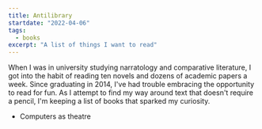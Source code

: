 ```yaml
---
title: Antilibrary
startdate: "2022-04-06"
tags:
  - books
excerpt: "A list of things I want to read"
---
```

When I was in university studying narratology and comparative literature, I got into the habit of reading ten novels and dozens of academic papers a week. Since graduating in 2014, I've had trouble embracing the opportunity to read for fun. As I attempt to find my way around text that doesn't require a pencil, I'm keeping a list of books that sparked my curiosity.

- Computers as theatre